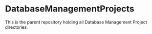 # DatabaseManagementProjects
This is the parent repository holding all Database Management Project directories.
